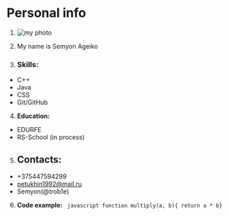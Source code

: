 # __Personal info__

1. ![my photo](C:\Games\ph.jpg)

2. My name is Semyon Ageiko

3. ###  __Skills:__
  * C++
  * Java
  * CSS
  * Git/GitHub


4. __Education:__
  * EDURFE
  * RS-School (in process)


5. ## __Contacts:__
  * +375447594299
  * petukhin1992@mail.ru
  * Semyon(@trob1e)




6. __Code example:__
 ``` javascript function multiply(a, b){ return a * b}```
